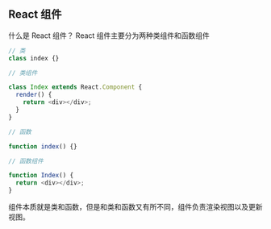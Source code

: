## React 组件

什么是 React 组件？ React 组件主要分为两种类组件和函数组件

```js
// 类
class index {}

// 类组件

class Index extends React.Component {
  render() {
    return <div></div>;
  }
}

// 函数

function index() {}

// 函数组件

function Index() {
  return <div></div>;
}
```

组件本质就是类和函数，但是和类和函数又有所不同，组件负责渲染视图以及更新视图。
